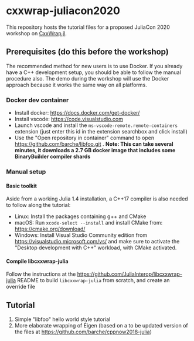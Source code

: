 # cxxwrap-juliacon2020

This repository hosts the tutorial files for a proposed JuliaCon 2020 workshop on [CxxWrap.jl](https://github.com/JuliaInterop/CxxWrap.jl).

## Prerequisites (do this before the workshop)

The recommended method for new users is to use Docker. If you already have a C++ development setup, you should be able to follow the manual procedure also. The demo during the workshop will use the Docker approach because it works the same way on all platforms.

### Docker dev container

* Install docker: https://docs.docker.com/get-docker/
* Install vscode: https://code.visualstudio.com
* Launch vscode and install the `ms-vscode-remote.remote-containers` extension (just enter this id in the extension searchbox and click install)
* Use the "Open repository in container" command to open https://github.com/barche/libfoo.git . **Note: This can take several minutes, it downloads a 2.7 GB docker image that includes some BinaryBuilder compiler shards** 

### Manual setup
#### Basic toolkit

Aside from a working Julia 1.4 installation, a C++17 compiler is also needed to follow along the tutorial:
* Linux: Install the packages containing g++ and CMake
* macOS: Run `xcode-select --install` and install CMake from: https://cmake.org/download/
* Windows: Install Visual Studio Community edition from https://visualstudio.microsoft.com/vs/ and make sure to activate the "Desktop development with C++" workload, with CMake activated.

#### Compile libcxxwrap-julia

Follow the instructions at the https://github.com/JuliaInterop/libcxxwrap-julia README to build `libcxxwrap-julia` from scratch, and create an override file


## Tutorial

1. Simple "libfoo" hello world style tutorial
2. More elaborate wrapping of Eigen (based on a to be updated version of the files at https://github.com/barche/cppnow2018-julia)